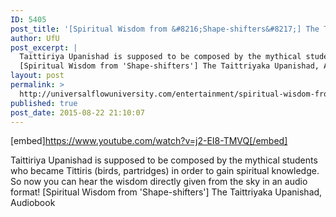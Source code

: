 ```yaml
---
ID: 5405
post_title: '[Spiritual Wisdom from &#8216;Shape-shifters&#8217;] The Taittriyaka Upanishad, Audiobook'
author: UfU
post_excerpt: |
  Taittiriya Upanishad is supposed to be composed by the mythical students who became Tittiris (birds, partridges) in order to gain spiritual knowledge. So now you can hear the wisdom directly given from the sky in an audio format!
  [Spiritual Wisdom from 'Shape-shifters'] The Taittriyaka Upanishad, Audiobook
layout: post
permalink: >
  http://universalflowuniversity.com/entertainment/spiritual-wisdom-from-shape-shifters-the-taittriyaka-upanishad-audiobook/
published: true
post_date: 2015-08-22 21:10:07
---
```

[embed]https://www.youtube.com/watch?v=j2-EI8-TMVQ[/embed]<br>
<p>Taittiriya Upanishad is supposed to be composed by the mythical students who became Tittiris (birds, partridges) in order to gain spiritual knowledge. So now you can hear the wisdom directly given from the sky in an audio format!
[Spiritual Wisdom from 'Shape-shifters'] The Taittriyaka Upanishad, Audiobook</p>